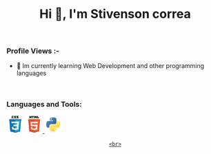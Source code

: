 <h1 align="center">Hi 👋, I'm Stivenson correa</h1>
<br>

<p align="right"> <h3>Profile Views :-</h3>

- 🌱 Im currently learning Web Development and other programming languages

<br>
<center>
        <h3 align="left">Languages and Tools:</h3>
    <p align="left"> 
    <img
        src="https://raw.githubusercontent.com/devicons/devicon/master/icons/css3/css3-original-wordmark.svg" alt="css3"
        width="40" height="40" /> </a> <a href="https://www.w3.org/html/" target="_blank" rel="noreferrer"> <img
        src="https://raw.githubusercontent.com/devicons/devicon/master/icons/html5/html5-original-wordmark.svg"
        alt="html5" width="40" height="40" /> </a> <a href="https://www.adobe.com/in/products/illustrator.html"
            target="_blank" rel="noreferrer">  <img
        src="https://raw.githubusercontent.com/devicons/devicon/master/icons/python/python-original.svg" alt="python"
        width="40" height="40" /> </a> <a href="https://reactjs.org/" target="_blank" rel="noreferrer">


    <br>
</center>


